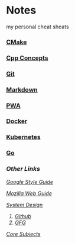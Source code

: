 # Notes

my personal cheat sheats

### [CMake](CMake/README.md)

### [Cpp Concepts](Cpp/Readme.md)

### [Git](Git/README.md)

### [Markdown](Markdown/README.md)

### [PWA](PWA/Readme.md)

### [Docker](Docker/Readme.md)

### [Kubernetes](Kubernetes/Readme.md)

### [Go](https://devhints.io/go)

<i>

### Other Links

[Google Style Guide](https://google.github.io/styleguide/)

[Mozilla Web Guide](https://developer.mozilla.org/en-US/docs/Learn/Server-side/Django/Deployment#getting_your_website_ready_to_publish)

[System Design]()

1. [Github](https://github.com/donnemartin/system-design-primer)
2. [GFG](https://www.geeksforgeeks.org/complete-roadmap-to-learn-system-design/)

[Core Subjects](https://github.com/G33kzD3n/Catalogue)
</i>
